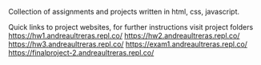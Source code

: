 Collection of assignments and projects written in html, css, javascript.

Quick links to project websites, for further instructions visit project folders
https://hw1.andreaultreras.repl.co/
https://hw2.andreaultreras.repl.co/
https://hw3.andreaultreras.repl.co/
https://exam1.andreaultreras.repl.co/
https://finalproject-2.andreaultreras.repl.co/
